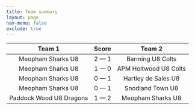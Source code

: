 ```yaml
---
title: Team summary
layout: page
nav-menu: false
exclude: true
---
```




|         Team 1          |    Score    |        Team 2         |
|:-----------------------:|:-----------:|:---------------------:|
|    Meopham Sharks U8    | 2 &mdash; 1 |   Barming U8 Colts    |
|    Meopham Sharks U8    | 1 &mdash; 0 | APM Holtwood U8 Colts |
|    Meopham Sharks U8    | 0 &mdash; 1 |  Hartley de Sales U8  |
|    Meopham Sharks U8    | 0 &mdash; 1 |   Snodland Town U8    |
| Paddock Wood U8 Dragons | 1 &mdash; 2 |   Meopham Sharks U8   |

 <br /><br /><br />